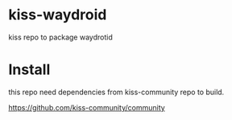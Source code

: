 # kiss-waydroid
kiss repo to package waydrotid

# Install
this repo need dependencies from kiss-community repo to build.

https://github.com/kiss-community/community
